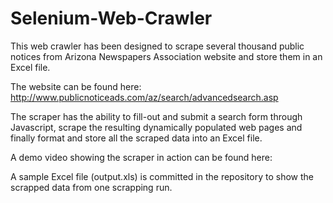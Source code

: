 # Selenium-Web-Crawler
This web crawler has been designed to scrape several thousand public notices from Arizona Newspapers Association website and
store them in an Excel file.

The website can be found here: http://www.publicnoticeads.com/az/search/advancedsearch.asp

The scraper has the ability to fill-out and submit a search form through Javascript, scrape the resulting dynamically populated
web pages and finally format and store all the scraped data into an Excel file.

A demo video showing the scraper in action can be found here:


A sample Excel file (output.xls) is committed in the repository to show the scrapped data from one scrapping run.
